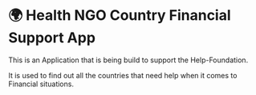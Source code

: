 # 🌍 Health NGO Country Financial Support App
This is an Application that is being build to support the Help-Foundation.

It is used to find out all the countries that need help when it comes to Financial situations.

